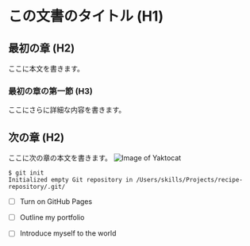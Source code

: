 # この文書のタイトル (H1)

## 最初の章 (H2)

ここに本文を書きます。

### 最初の章の第一節 (H3)

ここにさらに詳細な内容を書きます。

## 次の章 (H2)

ここに次の章の本文を書きます。
![Image of Yaktocat](https://octodex.github.com/images/yaktocat.png)

```
$ git init
Initialized empty Git repository in /Users/skills/Projects/recipe-repository/.git/
```

- [ ] Turn on GitHub Pages
- [ ] Outline my portfolio
- [ ] Introduce myself to the world


